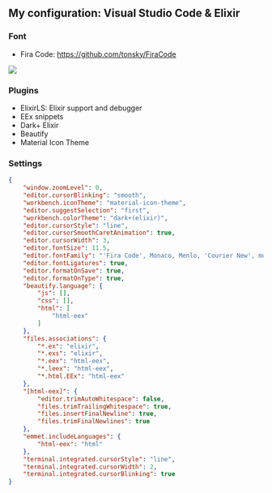 ## My configuration: Visual Studio Code & Elixir

### Font

* Fira Code: https://github.com/tonsky/FiraCode
<img src="https://github.com/tonsky/FiraCode/blob/master/extras/logo.svg" />

### Plugins

* ElixirLS: Elixir support and debugger
* EEx snippets
* Dark+ Elixir
* Beautify
* Material Icon Theme

### Settings
```json
{
    "window.zoomLevel": 0,
    "editor.cursorBlinking": "smooth",
    "workbench.iconTheme": "material-icon-theme",
    "editor.suggestSelection": "first",
    "workbench.colorTheme": "dark+(elixir)",
    "editor.cursorStyle": "line",
    "editor.cursorSmoothCaretAnimation": true,
    "editor.cursorWidth": 3,
    "editor.fontSize": 11.5,
    "editor.fontFamily": "'Fira Code', Monaco, Menlo, 'Courier New', monospace",
    "editor.fontLigatures": true,
    "editor.formatOnSave": true,
    "editor.formatOnType": true,
    "beautify.language": {
        "js": [],
        "css": [],
        "html": [
            "html-eex"
        ]
    },
    "files.associations": {
        "*.ex": "elixir",
        "*.exs": "elixir",
        "*.eex": "html-eex",
        "*.leex": "html-eex",
        "*.html.EEx": "html-eex"
    },
    "[html-eex]": {
        "editor.trimAutoWhitespace": false,
        "files.trimTrailingWhitespace": true,
        "files.insertFinalNewline": true,
        "files.trimFinalNewlines": true
    },
    "emmet.includeLanguages": {
        "html-eex": "html"
    },
    "terminal.integrated.cursorStyle": "line",
    "terminal.integrated.cursorWidth": 2,
    "terminal.integrated.cursorBlinking": true
}
```
